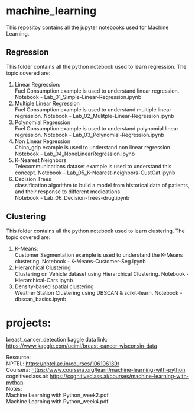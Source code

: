 # machine_learning
This repositoy contains all the jupyter notebooks used for Machine Learning.

## Regression
This folder contains all the python notebook used to learn regression. The topic covered are: 
1. Linear Regression:</br>
  Fuel Consumption example is used to understand linear regression. Notebook - Lab_01_Simple-Linear-Regression.ipynb
2. Multiple Linear Regression</br>
  Fuel Consumption example is used to understand multiple linear regression. Notebook - Lab_02_Mulitple-Linear-Regression.ipynb
3. Polynomial Regression</br>
  Fuel Consumption example is used to understand polynomial linear regression. Notebook - Lab_03_Polynomial-Regression.ipynb
4. Non Linear Regression</br>
  China_gdp example is used to understand non linear regression. Notebook - Lab_04_NoneLinearRegression.ipynb
5. K-Nearest Neighbors</br>
  Telecommunications dataset example is used to understand this concept. Notebook - Lab_05_K-Nearest-neighbors-CustCat.ipynb
6. Decision Trees</br>
  classification algorithm to build a model from historical data of patients, and their response to different medications</br>
  Notebook - Lab_06_Decision-Trees-drug.ipynb


## Clustering
This folder contains all the python notebook used to learn clustering. The topic covered are: 
1. K-Means:</br>
  Customer Segmentation example is used to understand the K-Means clustering. Notebook - K-Means-Customer-Seg.ipynb
2. Hierarchical Clustering</br>
  Clustering on Vehicle dataset using Hierarchical Clustering. Notebook - Hierarchical-Cars.ipynb
3. Density-based spatial clustering</br>
  Weather Station Clustering using DBSCAN & scikit-learn. Notebook - dbscan_basics.ipynb




# projects:
breast_cancer_detection
kaggle data link: https://www.kaggle.com/uciml/breast-cancer-wisconsin-data

Resource:</br>
NPTEL: https://nptel.ac.in/courses/106106139/ </br>
Coursera: https://www.coursera.org/learn/machine-learning-with-python</br>
cognitiveclass.ai: https://cognitiveclass.ai/courses/machine-learning-with-python </br>
Notes: </br>
Machine Learning with Python_week2.pdf</br>
Machine Learning with Python_week4.pdf
